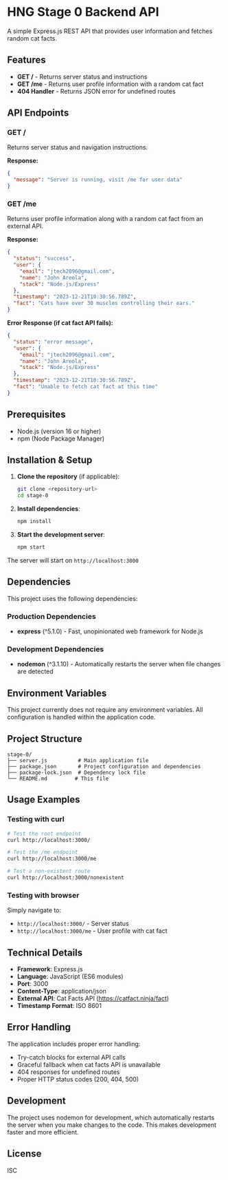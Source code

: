 # HNG Stage 0 Backend API

A simple Express.js REST API that provides user information and fetches random cat facts.

## Features

- **GET /** - Returns server status and instructions
- **GET /me** - Returns user profile information with a random cat fact
- **404 Handler** - Returns JSON error for undefined routes

## API Endpoints

### GET /
Returns server status and navigation instructions.

**Response:**
```json
{
  "message": "Server is running, visit /me for user data"
}
```

### GET /me
Returns user profile information along with a random cat fact from an external API.

**Response:**
```json
{
  "status": "success",
  "user": {
    "email": "jtech2096@gmail.com",
    "name": "John Areola",
    "stack": "Node.js/Express"
  },
  "timestamp": "2023-12-21T10:30:56.789Z",
  "fact": "Cats have over 30 muscles controlling their ears."
}
```

**Error Response (if cat fact API fails):**
```json
{
  "status": "error message",
  "user": {
    "email": "jtech2096@gmail.com",
    "name": "John Areola",
    "stack": "Node.js/Express"
  },
  "timestamp": "2023-12-21T10:30:56.789Z",
  "fact": "Unable to fetch cat fact at this time"
}
```

## Prerequisites

- Node.js (version 16 or higher)
- npm (Node Package Manager)

## Installation & Setup

1. **Clone the repository** (if applicable):
   ```bash
   git clone <repository-url>
   cd stage-0
   ```

2. **Install dependencies**:
   ```bash
   npm install
   ```

3. **Start the development server**:
   ```bash
   npm start
   ```

The server will start on `http://localhost:3000`

## Dependencies

This project uses the following dependencies:

### Production Dependencies
- **express** (^5.1.0) - Fast, unopinionated web framework for Node.js

### Development Dependencies
- **nodemon** (^3.1.10) - Automatically restarts the server when file changes are detected

## Environment Variables

This project currently does not require any environment variables. All configuration is handled within the application code.

## Project Structure

```
stage-0/
├── server.js          # Main application file
├── package.json       # Project configuration and dependencies
├── package-lock.json  # Dependency lock file
└── README.md         # This file
```

## Usage Examples

### Testing with curl

```bash
# Test the root endpoint
curl http://localhost:3000/

# Test the /me endpoint
curl http://localhost:3000/me

# Test a non-existent route
curl http://localhost:3000/nonexistent
```

### Testing with browser

Simply navigate to:
- `http://localhost:3000/` - Server status
- `http://localhost:3000/me` - User profile with cat fact

## Technical Details

- **Framework**: Express.js
- **Language**: JavaScript (ES6 modules)
- **Port**: 3000
- **Content-Type**: application/json
- **External API**: Cat Facts API (https://catfact.ninja/fact)
- **Timestamp Format**: ISO 8601

## Error Handling

The application includes proper error handling:
- Try-catch blocks for external API calls
- Graceful fallback when cat facts API is unavailable
- 404 responses for undefined routes
- Proper HTTP status codes (200, 404, 500)

## Development

The project uses nodemon for development, which automatically restarts the server when you make changes to the code. This makes development faster and more efficient.

## License

ISC
